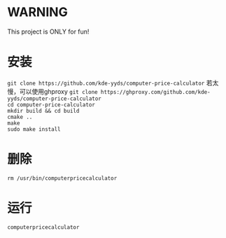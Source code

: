 # WARNING
This project is ONLY for fun!
# 安装
`git clone https://github.com/kde-yyds/computer-price-calculator`
若太慢，可以使用ghproxy `git clone https://ghproxy.com/github.com/kde-yyds/computer-price-calculator`  
`cd computer-price-calculator`  
`mkdir build && cd build`  
`cmake ..`  
`make`  
`sudo make install`
# 删除
`rm /usr/bin/computerpricecalculator`
# 运行
`computerpricecalculator`

